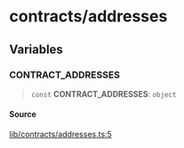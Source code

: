 # contracts/addresses

## Variables

### CONTRACT\_ADDRESSES

> `const` **CONTRACT\_ADDRESSES**: `object`

#### Source

[lib/contracts/addresses.ts:5](https://github.com/PufferFinance/puffer-sdk/blob/45c6e132498ca94bfbd9c6e7764db129c3651333/lib/contracts/addresses.ts#L5)
